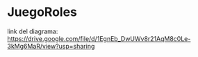 # JuegoRoles
link del diagrama: https://drive.google.com/file/d/1EgnEb_DwUWv8r21AqM8c0Le-3kMg6MaR/view?usp=sharing
